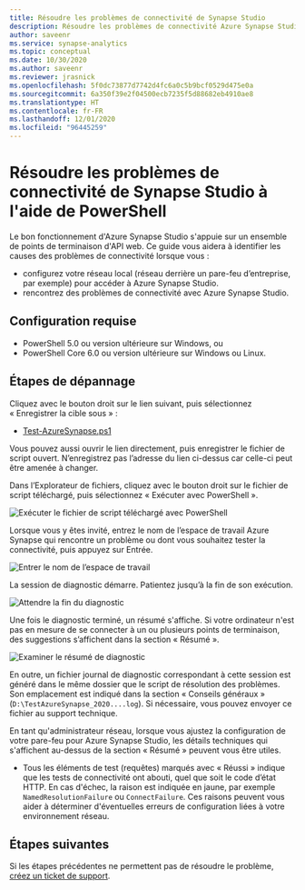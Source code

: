 ```yaml
---
title: Résoudre les problèmes de connectivité de Synapse Studio
description: Résoudre les problèmes de connectivité Azure Synapse Studio à l’aide de PowerShell
author: saveenr
ms.service: synapse-analytics
ms.topic: conceptual
ms.date: 10/30/2020
ms.author: saveenr
ms.reviewer: jrasnick
ms.openlocfilehash: 5f0dc73877d7742d4fc6a0c5b9bcf0529d475e0a
ms.sourcegitcommit: 6a350f39e2f04500ecb7235f5d88682eb4910ae8
ms.translationtype: HT
ms.contentlocale: fr-FR
ms.lasthandoff: 12/01/2020
ms.locfileid: "96445259"
---
```

# <a name="troubleshoot-synapse-studio-connectivity-with-powershell"></a>Résoudre les problèmes de connectivité de Synapse Studio à l'aide de PowerShell

Le bon fonctionnement d'Azure Synapse Studio s'appuie sur un ensemble de points de terminaison d'API web. Ce guide vous aidera à identifier les causes des problèmes de connectivité lorsque vous :
- configurez votre réseau local (réseau derrière un pare-feu d’entreprise, par exemple) pour accéder à Azure Synapse Studio.
- rencontrez des problèmes de connectivité avec Azure Synapse Studio.

## <a name="prerequisite"></a>Configuration requise

* PowerShell 5.0 ou version ultérieure sur Windows, ou
* PowerShell Core 6.0 ou version ultérieure sur Windows ou Linux.

## <a name="troubleshooting-steps"></a>Étapes de dépannage

Cliquez avec le bouton droit sur le lien suivant, puis sélectionnez « Enregistrer la cible sous » :

- [Test-AzureSynapse.ps1](https://go.microsoft.com/fwlink/?linkid=2119734)

Vous pouvez aussi ouvrir le lien directement, puis enregistrer le fichier de script ouvert. N’enregistrez pas l’adresse du lien ci-dessus car celle-ci peut être amenée à changer.

Dans l’Explorateur de fichiers, cliquez avec le bouton droit sur le fichier de script téléchargé, puis sélectionnez « Exécuter avec PowerShell ».

![Exécuter le fichier de script téléchargé avec PowerShell](media/troubleshooting-synapse-studio-powershell/run-with-powershell.png)

Lorsque vous y êtes invité, entrez le nom de l’espace de travail Azure Synapse qui rencontre un problème ou dont vous souhaitez tester la connectivité, puis appuyez sur Entrée.

![Entrer le nom de l’espace de travail](media/troubleshooting-synapse-studio-powershell/enter-workspace-name.png)

La session de diagnostic démarre. Patientez jusqu’à la fin de son exécution.

![Attendre la fin du diagnostic](media/troubleshooting-synapse-studio-powershell/wait-for-diagnosis.png)

Une fois le diagnostic terminé, un résumé s'affiche. Si votre ordinateur n'est pas en mesure de se connecter à un ou plusieurs points de terminaison, des suggestions s’affichent dans la section « Résumé ».

![Examiner le résumé de diagnostic](media/troubleshooting-synapse-studio-powershell/diagnosis-summary.png)

En outre, un fichier journal de diagnostic correspondant à cette session est généré dans le même dossier que le script de résolution des problèmes. Son emplacement est indiqué dans la section « Conseils généraux » (`D:\TestAzureSynapse_2020....log`). Si nécessaire, vous pouvez envoyer ce fichier au support technique.

En tant qu'administrateur réseau, lorsque vous ajustez la configuration de votre pare-feu pour Azure Synapse Studio, les détails techniques qui s'affichent au-dessus de la section « Résumé » peuvent vous être utiles.

* Tous les éléments de test (requêtes) marqués avec « Réussi » indique que les tests de connectivité ont abouti, quel que soit le code d’état HTTP.
 En cas d'échec, la raison est indiquée en jaune, par exemple `NamedResolutionFailure` ou `ConnectFailure`. Ces raisons peuvent vous aider à déterminer d'éventuelles erreurs de configuration liées à votre environnement réseau.


## <a name="next-steps"></a>Étapes suivantes
Si les étapes précédentes ne permettent pas de résoudre le problème, [créez un ticket de support](../../sql-data-warehouse/sql-data-warehouse-get-started-create-support-ticket.md).
